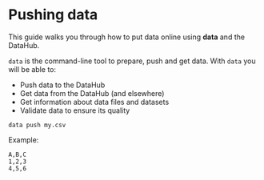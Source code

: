 # Pushing data

This guide walks you through how to put data online using **data** and the DataHub.

`data` is the command-line tool to prepare, push and get data. With `data` you will be able to:

* Push data to the DataHub
* Get data from the DataHub (and elsewhere)
* Get information about data files and datasets
* Validate data to ensure its quality

```
data push my.csv
```

Example:

```
A,B,C
1,2,3
4,5,6
```

